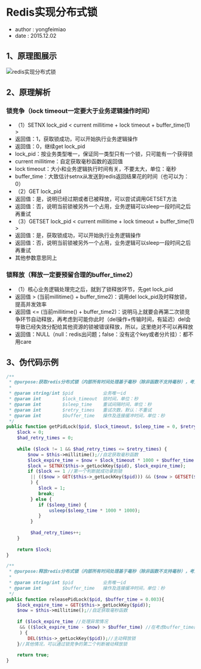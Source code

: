 # Redis实现分布式锁

* author : yongfeimiao
* date : 2015.12.02

## 1、原理图展示

![redis实现分布式锁](http://a1.qpic.cn/psb?/V11ViYzL3kHi5M/2d.x7OgXotmZSP9kQKhDiDzmafrJJ6r7DIZ7JYuLS1Q!/b/dKsAAAAAAAAA&bo=SQMXBQAAAAADB3o!&rf=viewer_4)

## 2、原理解析

### 锁竞争（lock timeout一定要大于业务逻辑操作时间）

* （1）SETNX lock_pid < current millitime + lock timeout + buffer_time(1) >
 * 返回值：1，获取锁成功，可以开始执行业务逻辑操作
 * 返回值：0，继续get lock_pid
 * lock_pid：按业务类型唯一，保证同一类型只有一个锁，只可能有一个获得锁
 * current millitime：自定获取毫秒函数的返回值
 * lock timeout：大小和业务逻辑执行时间有关，不要太大，单位：毫秒
 * buffer_time：大致估计setnx从发送到redis返回结果花的时间（也可以为：0）
* （2）GET lock_pid
 * 返回值：是，说明已经过期或者已被释放，可以尝试调用GETSET方法
 * 返回值：否，说明当前锁被另外一个占用，业务逻辑可以sleep一段时间之后再重试
* （3）GETSET lock_pid < current millitime + lock timeout + buffer_time(1) >
 * 返回值：是，获取锁成功，可以开始执行业务逻辑操作
 * 返回值：否，说明当前锁被另外一个占用，业务逻辑可以sleep一段时间之后再重试
 * 其他参数意思同上

### 锁释放（释放一定要预留合理的buffer_time2）

* （1）核心业务逻辑处理完之后，就到了锁释放环节，先get lock_pid
 *  返回值 > (当前millitime() + buffer_time2)：调用del lock_pid及时释放锁，提高并发效率
 *  返回值 <= (当前millitime() + buffer_time2)：说明马上就要会再第二次锁竞争环节自动释放，再考虑到可能你此时（del操作+传输时间，有延迟）del会导致已经失效分配给其他资源的锁被错误释放，所以，这里绝对不可以再释放
 *  返回值：NULL（null：redis出问题；false：没有这个key或者分片挂）：都不用care

## 3、伪代码示例

```php
/**
 * @purpose:获取redis分布式锁（内部所有时间处理基于毫秒（除非函数不支持毫秒），考虑到方便使用外部基于秒）
 * 
 * @param string/int $pid           业务唯一id
 * @param int        $lock_timeout  锁时间，单位：秒
 * @param int        $sleep_time    重试间隔时间，单位：秒
 * @param int        $retry_times   重试次数，默认：不重试
 * @param int        $buffer_time   操作及连接缓冲时间，单位：秒
 */
public function getPidLock($pid, $lock_timeout, $sleep_time = 0, $retry_times = 0, $buffer_time = 0.001){
    $lock = 0;
    $had_retry_times = 0;
    
    while ($lock != 1 && $had_retry_times <= $retry_times) {
        $now = $this->millitime();//自定获取毫秒函数
        $lock_expire_time = $now + $lock_timeout * 1000 + $buffer_time * 1000;
        $lock = SETNX($this->_getLockKey($pid), $lock_expire_time);
        if ($lock == 1 //第一个判断就成功拿到锁
         || (($now > GET($this->_getLockKey($pid))) && ($now > GETSET($this->_getLockKey($pid), $lock_expire_time)) //第二个判断成功拿到锁
         ) {
            $lock = 1;
            break;
         } else {
            if ($sleep_time) {
                usleep($sleep_time * 1000 * 1000);
            }
         }
         
         $had_retry_times++;
    }
    
    return $lock;
}

/**
 * @purpose:释放redis分布式锁（内部所有时间处理基于毫秒（除非函数不支持毫秒），考虑到方便使用外部基于秒）
 * 
 * @param string/int $pid           业务唯一id
 * @param int        $buffer_time   操作及连接缓冲时间，单位：秒
 */
public function releasePidLock($pid, $buffer_time = 0.003){
    $lock_expire_time = GET($this->_getLockKey($pid));
    $now = $this->millitime();//自定获取毫秒函数
    
    if ($lock_expire_time //处理异常情况
     && (($lock_expire_time - $now) > $buffer_time) //在考虑buffer_time的情况下，锁依旧还没有过期
     ) {
        DEL($this->_getLockKey($pid));//主动释放锁
    }//其他情况，可以通过锁竞争的第二个判断被动释放锁
    
    return true;
}
```
 
